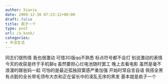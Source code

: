 ```yaml
---
author: Xiaxia
date: 2009-12-30 07:23:12+00:00
draft: false
title: 疯子一个
type: post
url: /a_kook/
categories:
- 平淡生活
---
```


同志们很热情 我也很激动 可惜3G版qq不熟悉 标点符号都不会打 别说激动的表情
今天的收获是终于手机聊q 虽然要担心烂电池随时罢工 晚上去看电影  虽然是毫不浪漫的跟爸妈一起 可怕的是最近孤独寂寞感严重加强 开始时常自言自语 佩搭全黑有点脏的全长带毛领布大衣和正在留长中的凌乱无序的黑发 基本就是疯子一个
